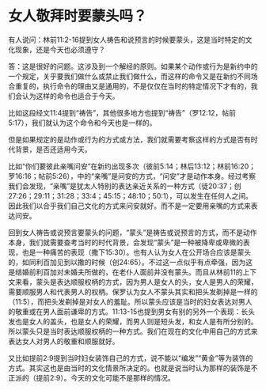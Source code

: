 # 女人敬拜时要蒙头吗？



<p>有人说问：林前11:2-16提到女人祷告和说预言的时候要蒙头，这是当时特定的文化现象，还是今天也必须遵守？</p>

<p>答：这是很好的问题。这涉及到一个解经的原则。如果某个动作或行为是新约中的一个规定，关乎要我们做什么或禁止我们做什么，而这样的命令又是在新约不同场合重复的，执行命令的理由又是通用的，不是仅仅在当时的特定情况下才有的，我们会认为这样的命令也适合于今天。</p>

<p>比如这段经文11:4提到“祷告”，其他很多地方也提到“祷告”（罗12:12，帖前5:17），我们就认为这个命令和今天也是一样的。</p>

<p>但是如果规定的是动作或行为的方式或方法，我们就需要考察这样的方式是否有时代背景，是否还适用今天。</p>

<p>比如“你们要彼此亲嘴问安”在新约出现多次（彼前5:14；林后13:12；林前16:20；罗16:16；帖前5:26），中的“亲嘴”是问安的方式，“问安”才是动作本身。经过考察我们会发现，“亲嘴”是犹太人特别的表达亲近关系的一种方式（徒20:37；创27:26；29:11；31:28；33:4；45:15；48:10；50:1），可以发生在任何人之间。因此我们以合乎我们自己文化的方式来问安就好。而不是一定要用亲嘴的方式来表达问安。</p>

<p>回到女人祷告或说预言要蒙头的问题，“蒙头”是祷告或说预言的方式，而不是动作本身，我们就需要查考当时的时代背景，会发现“蒙头”是一种被降卑或卑微的表现，也是一种痛苦的表现（撒下15:30）。也有人认为女人在公开场合应该是蒙头的，如同利百加见到以撒的时候（创24:65）。不过这一点似乎有点牵强，因为这是结婚前利百加对未婚夫所做的，在老仆人面前并没有蒙头。而且从林前11的上下文来看，蒙头是表达顺服权柄的方式，因为男人是女人的头，女人是男人的荣耀，需要顺服男人和代表男人的权柄。保罗认为女人不蒙头其实和把头发剃掉是一样的（11:5），而把头发剃掉是对女人的羞耻。所以蒙头应该是当时的妇女表达对男人的敬重或在男人面前谦卑的方式。11:13-15也提到男女有别的另外一个表现：长头发也是女人的盖头，也是女人的荣耀，而男人则是短头发，和女人是有所分别的。所以蒙头只是当时表达顺服权柄的一种方式。我们在现在的文化中用自己的方式来表达女人对男人的敬重和顺服就好。</p>

<p>又比如提前2:9提到当时妇女装饰自己的方式，说不能以“编发”“黄金”等为装饰的方式。其实这也是由当时的文化情景所决定的。也就是说当时认为那样的装饰是不正派的（提前2:9）。今天的文化可能不是那样的情况。</p>
